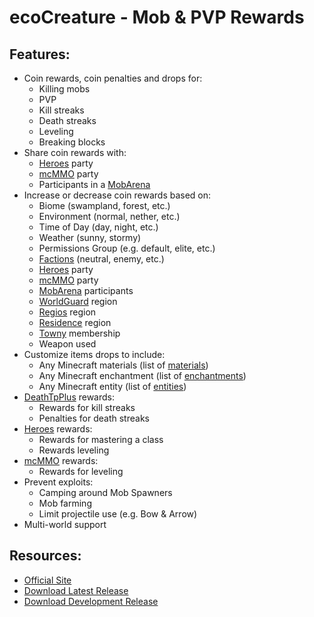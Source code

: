 ecoCreature - Mob & PVP Rewards
===============================

## Features:

* Coin rewards, coin penalties and drops for:
    * Killing mobs
    * PVP
    * Kill streaks
    * Death streaks
    * Leveling
    * Breaking blocks
* Share coin rewards with:
    * [Heroes](http://dev.bukkit.org/server-mods/heroes/) party
    * [mcMMO](http://dev.bukkit.org/server-mods/mcmmo/) party
    * Participants in a [MobArena](http://dev.bukkit.org/server-mods/mobarena/)
* Increase or decrease coin rewards based on:
    * Biome (swampland, forest, etc.)
    * Environment (normal, nether, etc.)
    * Time of Day (day, night, etc.)
    * Weather (sunny, stormy)
    * Permissions Group (e.g. default, elite, etc.)
    * [Factions](http://dev.bukkit.org/server-mods/factions/) (neutral, enemy, etc.)
    * [Heroes](http://dev.bukkit.org/server-mods/heroes/) party
    * [mcMMO](http://dev.bukkit.org/server-mods/mcmmo/) party
    * [MobArena](http://dev.bukkit.org/server-mods/mobarena/) participants
    * [WorldGuard](http://dev.bukkit.org/server-mods/worldguard/) region
    * [Regios](http://dev.bukkit.org/server-mods/regios/) region
    * [Residence](http://dev.bukkit.org/server-mods/residence/) region
    * [Towny](http://dev.bukkit.org/server-mods/towny-advanced/) membership
    * Weapon used
* Customize items drops to include:
    * Any Minecraft materials (list of [materials](http://jd.bukkit.org/apidocs/org/bukkit/Material.html))
    * Any Minecraft enchantment (list of [enchantments](http://jd.bukkit.org/apidocs/org/bukkit/enchantments/Enchantment.html))
    * Any Minecraft entity (list of [entities](http://jd.bukkit.org/apidocs/org/bukkit/entity/EntityType.html))
* [DeathTpPlus](http://dev.bukkit.org/server-mods/deathtpplus/) rewards:
    * Rewards for kill streaks
    * Penalties for death streaks
* [Heroes](http://dev.bukkit.org/server-mods/heroes/) rewards:
    * Rewards for mastering a class
    * Rewards leveling
* [mcMMO](http://dev.bukkit.org/server-mods/mcmmo/) rewards:
	* Rewards for leveling
* Prevent exploits:
    * Camping around Mob Spawners
    * Mob farming
    * Limit projectile use (e.g. Bow & Arrow)
* Multi-world support

## Resources:

* [Official Site](http://dev.bukkit.org/server-mods/ecocreature/)
* [Download Latest Release](http://dev.bukkit.org/server-mods/ecocreature/files/)
* [Download Development Release](http://ci.bighatchet.com/job/ecoCreature/)
